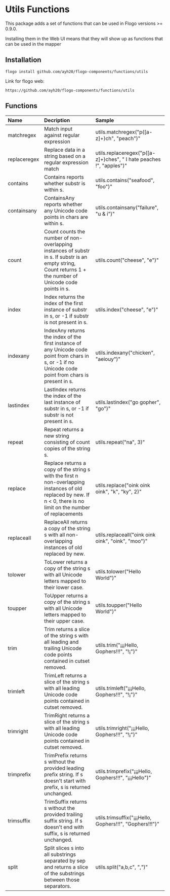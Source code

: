 # Utils Functions
This package adds a set of functions that can be used in Flogo versions >= 0.9.0.

Installing them in the Web UI means that they will show up as functions that can be used in the mapper


## Installation

```CLI
flogo install github.com/ayh20/flogo-components/functions/utils
```
Link for flogo web:
```
https://github.com/ayh20/flogo-components/functions/utils
```

## Functions

| Name         | Decription             | Sample                                                |
|:-------------|:-----------------------|:------------------------------------------------------|
| matchregex   | Match input against regular expression | utils.matchregex(\"p([a-z]+)ch\", \"peach\")" |
| replaceregex | Replace data in a string based on a regular expression match  | utils.replaceregex(\"p([a-z]+)ches\", \" I hate peaches !\", \"apples\")" |
| contains     | Contains reports whether substr is within s. |  utils.contains(\"seafood\", \"foo\")" |
| containsany  | ContainsAny reports whether any Unicode code points in chars are within s. |  utils.containsany(\"failure\", \"u & i\")" |
| count        | Count counts the number of non-overlapping instances of substr in s. If substr is an empty string, Count returns 1 + the number of Unicode code points in s. | utils.count(\"cheese\", \"e\")" |
| index        | Index returns the index of the first instance of substr in s, or -1 if substr is not present in s. | utils.index(\"cheese\", \"e\")" |
| indexany     | IndexAny returns the index of the first instance of any Unicode code point from chars in s, or -1 if no Unicode code point from chars is present in s. | utils.indexany(\"chicken\", \"aeiouy\")" |
| lastindex    | LastIndex returns the index of the last instance of substr in s, or -1 if substr is not present in s. | utils.lastindex(\"go gopher\", \"go\")" |
| repeat       | Repeat returns a new string consisting of count copies of the string s. | utils.repeat(\"na\", 3)" |
| replace      | Replace returns a copy of the string s with the first n non-overlapping instances of old replaced by new.  If n < 0, there is no limit on the number of replacements | utils.replace(\"oink oink oink\", \"k\", \"ky\", 2)" |
| replaceall   | ReplaceAll returns a copy of the string s with all non-overlapping instances of old replaced by new. | utils.replaceall(\"oink oink oink\", \"oink\", \"moo\")" |
| tolower      | ToLower returns a copy of the string s with all Unicode letters mapped to their lower case. | utils.tolower(\"Hello World\")" |
| toupper      | ToUpper returns a copy of the string s with all Unicode letters mapped to their upper case. | utils.toupper(\"Hello World\")" |
| trim         | Trim returns a slice of the string s with all leading and trailing Unicode code points contained in cutset removed. | utils.trim(\"¡¡¡Hello, Gophers!!!\", \"!¡\")" |
| trimleft     | TrimLeft returns a slice of the string s with all leading Unicode code points contained in cutset removed. | utils.trimleft(\"¡¡¡Hello, Gophers!!!\", \"!¡\")" |
| trimright    | TrimRight returns a slice of the string s with all leading Unicode code points contained in cutset removed. | utils.trimright(\"¡¡¡Hello, Gophers!!!\", \"!¡\")" |
| trimprefix   | TrimPrefix returns s without the provided leading prefix string. If s doesn't start with prefix, s is returned unchanged. | utils.trimprefix(\"¡¡¡Hello, Gophers!!!\", \"¡¡¡Hello\")" |
| trimsuffix   | TrimSuffix returns s without the provided trailing suffix string. If s doesn't end with suffix, s is returned unchanged. | utils.trimsuffix(\"¡¡¡Hello, Gophers!!!\", \"Gophers!!!\")" |
| split        | Split slices s into all substrings separated by sep and returns a slice of the substrings between those separators. | utils.split(\"a,b,c\", \",\")" |